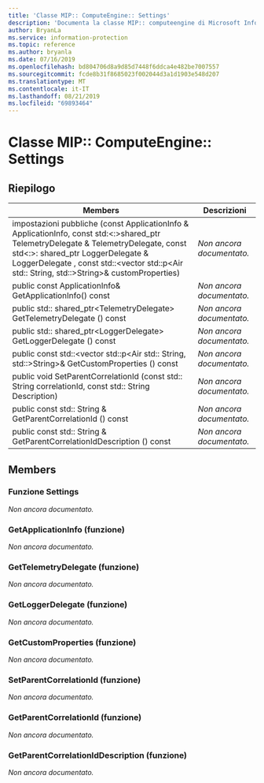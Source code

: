 ```yaml
---
title: 'Classe MIP:: ComputeEngine:: Settings'
description: 'Documenta la classe MIP:: computeengine di Microsoft Information Protection (MIP) SDK.'
author: BryanLa
ms.service: information-protection
ms.topic: reference
ms.author: bryanla
ms.date: 07/16/2019
ms.openlocfilehash: bd804706d8a9d85d7448f6ddca4e482be7007557
ms.sourcegitcommit: fcde8b31f8685023f002044d3a1d1903e548d207
ms.translationtype: MT
ms.contentlocale: it-IT
ms.lasthandoff: 08/21/2019
ms.locfileid: "69893464"
---
```

# <a name="class-mipcomputeenginesettings"></a>Classe MIP:: ComputeEngine:: Settings 
  
## <a name="summary"></a>Riepilogo
 Members                        | Descrizioni                                
--------------------------------|---------------------------------------------
impostazioni pubbliche (const ApplicationInfo & ApplicationInfo, const std:\<:\>shared_ptr TelemetryDelegate & TelemetryDelegate, const std\<:\>: shared_ptr LoggerDelegate & LoggerDelegate , const std::\<vector std::p\<Air std:: String, std::\>String\>& customProperties)  | _Non ancora documentato._
public const ApplicationInfo& GetApplicationInfo() const  | _Non ancora documentato._
public std:: shared_ptr\<TelemetryDelegate\> GetTelemetryDelegate () const  | _Non ancora documentato._
public std:: shared_ptr\<LoggerDelegate\> GetLoggerDelegate () const  | _Non ancora documentato._
public const std::\<vector std::p\<Air std:: String, std::\>String\>& GetCustomProperties () const  | _Non ancora documentato._
public void SetParentCorrelationId (const std:: String correlationId, const std:: String Description)  | _Non ancora documentato._
public const std:: String & GetParentCorrelationId () const  | _Non ancora documentato._
public const std:: String & GetParentCorrelationIdDescription () const  | _Non ancora documentato._
  
## <a name="members"></a>Members
  
### <a name="settings-function"></a>Funzione Settings
_Non ancora documentato._

  
### <a name="getapplicationinfo-function"></a>GetApplicationInfo (funzione)
_Non ancora documentato._

  
### <a name="gettelemetrydelegate-function"></a>GetTelemetryDelegate (funzione)
_Non ancora documentato._

  
### <a name="getloggerdelegate-function"></a>GetLoggerDelegate (funzione)
_Non ancora documentato._

  
### <a name="getcustomproperties-function"></a>GetCustomProperties (funzione)
_Non ancora documentato._

  
### <a name="setparentcorrelationid-function"></a>SetParentCorrelationId (funzione)
_Non ancora documentato._

  
### <a name="getparentcorrelationid-function"></a>GetParentCorrelationId (funzione)
_Non ancora documentato._

  
### <a name="getparentcorrelationiddescription-function"></a>GetParentCorrelationIdDescription (funzione)
_Non ancora documentato._
